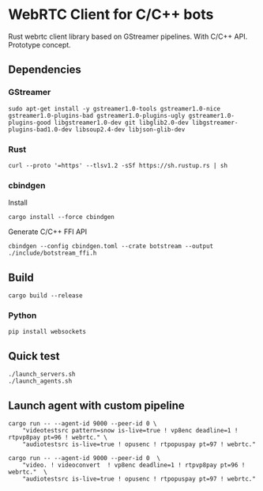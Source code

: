 # WebRTC Client for C/C++ bots
Rust webrtc client library based on GStreamer pipelines. With C/C++ API. Prototype concept.

## Dependencies

### GStreamer
```
sudo apt-get install -y gstreamer1.0-tools gstreamer1.0-nice gstreamer1.0-plugins-bad gstreamer1.0-plugins-ugly gstreamer1.0-plugins-good libgstreamer1.0-dev git libglib2.0-dev libgstreamer-plugins-bad1.0-dev libsoup2.4-dev libjson-glib-dev
```

### Rust
```
curl --proto '=https' --tlsv1.2 -sSf https://sh.rustup.rs | sh
```

### cbindgen

Install
```
cargo install --force cbindgen
```

Generate C/C++ FFI API
```
cbindgen --config cbindgen.toml --crate botstream --output ./include/botstream_ffi.h
```

## Build
```
cargo build --release
```

### Python
```
pip install websockets
```

## Quick test
```
./launch_servers.sh
./launch_agents.sh
```

## Launch agent with custom pipeline
```
cargo run -- --agent-id 9000 --peer-id 0 \
    "videotestsrc pattern=snow is-live=true ! vp8enc deadline=1 ! rtpvp8pay pt=96 ! webrtc." \
    "audiotestsrc is-live=true ! opusenc ! rtpopuspay pt=97 ! webrtc."
```

```
cargo run -- --agent-id 9000 --peer-id 0  \
    "video. ! videoconvert  ! vp8enc deadline=1 ! rtpvp8pay pt=96 ! webrtc."  \
    "audiotestsrc is-live=true ! opusenc ! rtpopuspay pt=97 ! webrtc."
```
